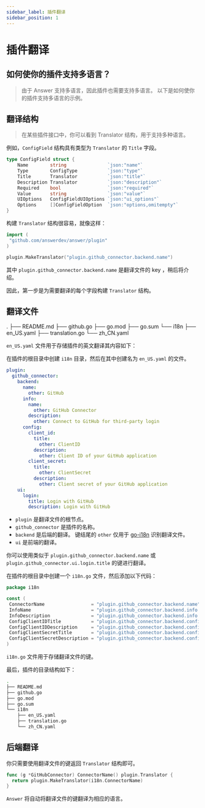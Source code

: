 ```yaml
---
sidebar_label: 插件翻译
sidebar_position: 1
---
```


# 插件翻译

## 如何使你的插件支持多语言？
> 由于 Answer 支持多语言，因此插件也需要支持多语言。 以下是如何使你的插件支持多语言的示例。

## 翻译结构
> 在某些插件接口中，你可以看到 Translator 结构，用于支持多种语言。

例如，`ConfigField` 结构具有类型为 `Translator` 的 `Title` 字段。

```go
type ConfigField struct {
    Name        string               `json:"name"`
    Type        ConfigType           `json:"type"`
    Title       Translator           `json:"title"`
    Description Translator           `json:"description"`
    Required    bool                 `json:"required"`
    Value       string               `json:"value"`
    UIOptions   ConfigFieldUIOptions `json:"ui_options"`
    Options     []ConfigFieldOption  `json:"options,omitempty"`
}
```

构建 `Translator` 结构很容易，就像这样：

```go
import (
 "github.com/answerdev/answer/plugin"
)

plugin.MakeTranslator("plugin.github_connector.backend.name")
```

其中 `plugin.github_connector.backend.name` 是翻译文件的 key ，稍后将介绍。

因此，第一步是为需要翻译的每个字段构建 `Translator` 结构。

## 翻译文件
. ├── README.md ├── github.go ├── go.mod ├── go.sum └── i18n ├── en_US.yaml ├── translation.go └── zh_CN.yaml

`en_US.yaml` 文件用于存储插件的英文翻译其内容如下：

在插件的根目录中创建 `i18n` 目录，然后在其中创建名为 `en_US.yaml` 的文件。

```yaml
plugin:
  github_connector:
    backend:
      name:
        other: GitHub
      info:
        name:
          other: GitHub Connector
        description:
          other: Connect to GitHub for third-party login
      config:
        client_id:
          title:
            other: ClientID
          description:
            other: Client ID of your GitHub application
        client_secret:
          title:
            other: ClientSecret
          description:
            other: Client secret of your GitHub application
    ui:
      login:
        title: Login with GitHub
        description: Login with GitHub
```

- `plugin` 是翻译文件的根节点。
- `github_connector` 是插件的名称。
- `backend` 是后端的翻译。 键结尾的 `other` 仅用于 [go-i18n](https://github.com/nicksnyder/go-i18n) 识别翻译文件。
- `ui` 是前端的翻译。

你可以使用类似于 `plugin.github_connector.backend.name` 或 `plugin.github_connector.ui.login.title` 的键进行翻译。

在插件的根目录中创建一个 `i18n.go` 文件，然后添加以下代码：

```go
package i18n

const (
 ConnectorName                 = "plugin.github_connector.backend.name"
 InfoName                      = "plugin.github_connector.backend.info.name"
 InfoDescription               = "plugin.github_connector.backend.info.description"
 ConfigClientIDTitle           = "plugin.github_connector.backend.config.client_id.title"
 ConfigClientIDDescription     = "plugin.github_connector.backend.config.client_id.description"
 ConfigClientSecretTitle       = "plugin.github_connector.backend.config.client_secret.title"
 ConfigClientSecretDescription = "plugin.github_connector.backend.config.client_secret.description"
)
```

`i18n.go` 文件用于存储翻译文件的键。

最后，插件的目录结构如下：

```bash
.
├── README.md
├── github.go
├── go.mod
├── go.sum
└── i18n
    ├── en_US.yaml
    ├── translation.go
    └── zh_CN.yaml
```

## 后端翻译
你只需要使用翻译文件的键返回 `Translator` 结构即可。
```go
func (g *GitHubConnector) ConnectorName() plugin.Translator {
  return plugin.MakeTranslator(i18n.ConnectorName)
}
```
`Answer` 将自动将翻译文件的键翻译为相应的语言。